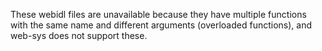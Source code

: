 These webidl files are unavailable because they have multiple functions with the same name and
different arguments (overloaded functions), and web-sys does not support these.
